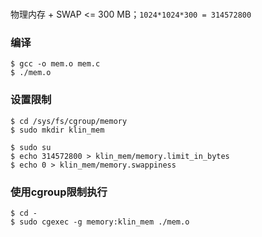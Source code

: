 # 
物理内存 + SWAP <= 300 MB；`1024*1024*300 = 314572800`
### 编译
```
$ gcc -o mem.o mem.c
$ ./mem.o
```
### 设置限制
```
$ cd /sys/fs/cgroup/memory
$ sudo mkdir klin_mem

$ sudo su
$ echo 314572800 > klin_mem/memory.limit_in_bytes
$ echo 0 > klin_mem/memory.swappiness
```
### 使用cgroup限制执行
```
$ cd -
$ sudo cgexec -g memory:klin_mem ./mem.o
```